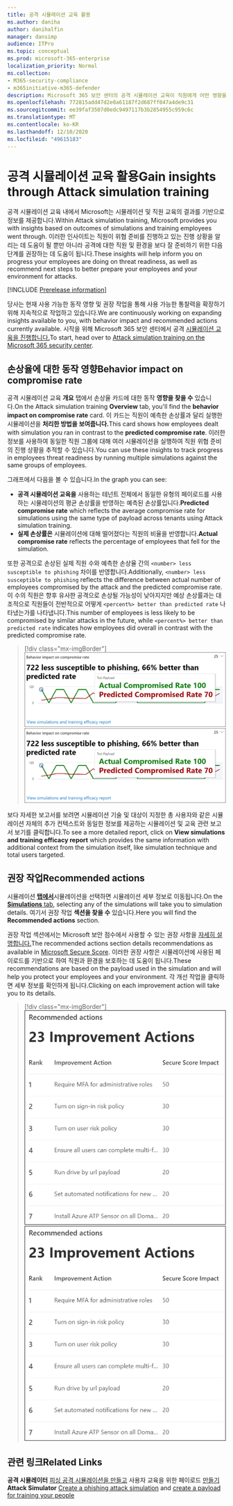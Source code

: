```yaml
---
title: 공격 시뮬레이션 교육 활용
ms.author: daniha
author: danihalfin
manager: dansimp
audience: ITPro
ms.topic: conceptual
ms.prod: microsoft-365-enterprise
localization_priority: Normal
ms.collection:
- M365-security-compliance
- m365initiative-m365-defender
description: Microsoft 365 보안 센터의 공격 시뮬레이션 교육이 직원에게 어떤 영향을 주는지 알아보고 시뮬레이션 및 교육 결과를 통해 통찰력을 얻습니다.
ms.openlocfilehash: 772815add47d2e0a61187f2d687ff047a4de9c31
ms.sourcegitcommit: ee39faf3507d0edc9497117b3b2854955c959c6c
ms.translationtype: MT
ms.contentlocale: ko-KR
ms.lasthandoff: 12/10/2020
ms.locfileid: "49615183"
---
```

# <a name="gain-insights-through-attack-simulation-training"></a><span data-ttu-id="467ec-103">공격 시뮬레이션 교육 활용</span><span class="sxs-lookup"><span data-stu-id="467ec-103">Gain insights through Attack simulation training</span></span>

<span data-ttu-id="467ec-104">공격 시뮬레이션 교육 내에서 Microsoft는 시뮬레이션 및 직원 교육의 결과를 기반으로 정보를 제공합니다.</span><span class="sxs-lookup"><span data-stu-id="467ec-104">Within Attack simulation training, Microsoft provides you with insights based on outcomes of simulations and training employees went through.</span></span> <span data-ttu-id="467ec-105">이러한 인사이트는 직원이 위협 준비를 진행하고 있는 진행 상황을 알리는 데 도움이 될 뿐만 아니라 공격에 대한 직원 및 환경을 보다 잘 준비하기 위한 다음 단계를 권장하는 데 도움이 됩니다.</span><span class="sxs-lookup"><span data-stu-id="467ec-105">These insights will help inform you on progress your employees are doing on threat readiness, as well as recommend next steps to better prepare your employees and your environment for attacks.</span></span>

[!INCLUDE [Prerelease information](../includes/prerelease.md)]

<span data-ttu-id="467ec-106">당사는 현재 사용 가능한 동작 영향 및 권장 작업을 통해 사용 가능한 통찰력을 확장하기 위해 지속적으로 작업하고 있습니다.</span><span class="sxs-lookup"><span data-stu-id="467ec-106">We are continuously working on expanding insights available to you, with behavior impact and recommended actions currently available.</span></span>
<span data-ttu-id="467ec-107">시작을 위해 Microsoft 365 보안 센터에서 공격 [시뮬레이션 교육을 진행합니다.](https://security.microsoft.com/attacksimulator?viewid=overview)</span><span class="sxs-lookup"><span data-stu-id="467ec-107">To start, head over to [Attack simulation training on the Microsoft 365 security center](https://security.microsoft.com/attacksimulator?viewid=overview).</span></span>

## <a name="behavior-impact-on-compromise-rate"></a><span data-ttu-id="467ec-108">손상율에 대한 동작 영향</span><span class="sxs-lookup"><span data-stu-id="467ec-108">Behavior impact on compromise rate</span></span>

<span data-ttu-id="467ec-109">공격 시뮬레이션 교육 **개요** 탭에서 손상율 카드에 대한 동작 **영향을 찾을 수** 있습니다.</span><span class="sxs-lookup"><span data-stu-id="467ec-109">On the Attack simulation training **Overview** tab, you'll find the **behavior impact on compromise rate** card.</span></span> <span data-ttu-id="467ec-110">이 카드는 직원이 예측한 손상률과 달리 실행한 시뮬레이션을 **처리한 방법을 보여줍니다.**</span><span class="sxs-lookup"><span data-stu-id="467ec-110">This card shows how employees dealt with simulation you ran in contrast to the **predicted compromise rate**.</span></span> <span data-ttu-id="467ec-111">이러한 정보를 사용하여 동일한 직원 그룹에 대해 여러 시뮬레이션을 실행하여 직원 위협 준비의 진행 상황을 추적할 수 있습니다.</span><span class="sxs-lookup"><span data-stu-id="467ec-111">You can use these insights to track progress in employees threat readiness by running multiple simulations against the same groups of employees.</span></span>

<span data-ttu-id="467ec-112">그래프에서 다음을 볼 수 있습니다.</span><span class="sxs-lookup"><span data-stu-id="467ec-112">In the graph you can see:</span></span>

- <span data-ttu-id="467ec-113">**공격 시뮬레이션 교육을** 사용하는 테넌트 전체에서 동일한 유형의 페이로드를 사용하는 시뮬레이션의 평균 손상률을 반영하는 예측된 손상률입니다.</span><span class="sxs-lookup"><span data-stu-id="467ec-113">**Predicted compromise rate** which reflects the average compromise rate for simulations using the same type of payload across tenants using Attack simulation training.</span></span>
- <span data-ttu-id="467ec-114">**실제 손상률은** 시뮬레이션에 대해 떨어졌다는 직원의 비율을 반영합니다.</span><span class="sxs-lookup"><span data-stu-id="467ec-114">**Actual compromise rate** reflects the percentage of employees that fell for the simulation.</span></span>

<span data-ttu-id="467ec-115">또한 공격으로 손상된 실제 직원 수와 예측한 손상율 간의 `<number> less susceptible to phishing` 차이를 반영합니다.</span><span class="sxs-lookup"><span data-stu-id="467ec-115">Additionally, `<number> less susceptible to phishing` reflects the difference between actual number of employees compromised by the attack and the predicted compromise rate.</span></span> <span data-ttu-id="467ec-116">이 수의 직원은 향후 유사한 공격으로 손상될 가능성이 낮아지지만 예상 손상률과는 대조적으로 직원들이 전반적으로 어떻게 `<percent%> better than predicted rate` 나타냈는가를 나타냅니다.</span><span class="sxs-lookup"><span data-stu-id="467ec-116">This number of employees is less likely to be compromised by similar attacks in the future, while `<percent%> better than predicted rate` indicates how employees did overall in contrast with the predicted compromise rate.</span></span>

> [!div class="mx-imgBorder"]
> <span data-ttu-id="467ec-117">![공격 시뮬레이션 교육 개요에 대한 동작 영향 카드](../../media/attack-sim-preview-behavior-impact-card.png)</span><span class="sxs-lookup"><span data-stu-id="467ec-117">![Behavior impact card on Attack simulation training overview](../../media/attack-sim-preview-behavior-impact-card.png)</span></span>

<span data-ttu-id="467ec-118">보다 자세한 보고서를 보려면 시뮬레이션  기술 및 대상이 지정한 총 사용자와 같은 시뮬레이션 자체의 추가 컨텍스트와 동일한 정보를 제공하는 시뮬레이션 및 교육 관련 보고서 보기를 클릭합니다.</span><span class="sxs-lookup"><span data-stu-id="467ec-118">To see a more detailed report, click on **View simulations and training efficacy report** which provides the same information with additional context from the simulation itself, like simulation technique and total users targeted.</span></span>

## <a name="recommended-actions"></a><span data-ttu-id="467ec-119">권장 작업</span><span class="sxs-lookup"><span data-stu-id="467ec-119">Recommended actions</span></span>

<span data-ttu-id="467ec-120">시뮬레이션 [ **탭에서**](https://security.microsoft.com/attacksimulator?viewid=simulations)시뮬레이션을 선택하면 시뮬레이션 세부 정보로 이동됩니다.</span><span class="sxs-lookup"><span data-stu-id="467ec-120">On the [**Simulations** tab](https://security.microsoft.com/attacksimulator?viewid=simulations), selecting any of the simulations will take you to simulation details.</span></span> <span data-ttu-id="467ec-121">여기서 권장 작업 **섹션을 찾을 수** 있습니다.</span><span class="sxs-lookup"><span data-stu-id="467ec-121">Here you will find the **Recommended actions** section.</span></span>

<span data-ttu-id="467ec-122">권장 작업 섹션에서는 Microsoft 보안 점수에서 사용할 수 있는 권장 사항을 [자세히 설명합니다.](../mtp/microsoft-secure-score.md)</span><span class="sxs-lookup"><span data-stu-id="467ec-122">The recommended actions section details recommendations as available in [Microsoft Secure Score](../mtp/microsoft-secure-score.md).</span></span> <span data-ttu-id="467ec-123">이러한 권장 사항은 시뮬레이션에 사용된 페이로드를 기반으로 하여 직원과 환경을 보호하는 데 도움이 됩니다.</span><span class="sxs-lookup"><span data-stu-id="467ec-123">These recommendations are based on the payload used in the simulation and will help you protect your employees and your environment.</span></span> <span data-ttu-id="467ec-124">각 개선 작업을 클릭하면 세부 정보를 확인하게 됩니다.</span><span class="sxs-lookup"><span data-stu-id="467ec-124">Clicking on each improvement action will take you to its details.</span></span>

> [!div class="mx-imgBorder"]
> <span data-ttu-id="467ec-125">![공격 시뮬레이션 교육에 대한 권장 작업 섹션](../../media/attack-sim-preview-recommended-actions.png)</span><span class="sxs-lookup"><span data-stu-id="467ec-125">![Recommendation actions section on Attack simulation training](../../media/attack-sim-preview-recommended-actions.png)</span></span>

## <a name="related-links"></a><span data-ttu-id="467ec-126">관련 링크</span><span class="sxs-lookup"><span data-stu-id="467ec-126">Related Links</span></span>

<span data-ttu-id="467ec-127">**공격 시뮬레이터** [피싱 공격 시뮬레이션을 만들고](attack-simulation-training.md) 사용자 교육을 위한 페이로드 [만들기](attack-simulation-training-payloads.md)</span><span class="sxs-lookup"><span data-stu-id="467ec-127">**Attack Simulator** [Create a phishing attack simulation](attack-simulation-training.md) and [create a payload for training your people](attack-simulation-training-payloads.md)</span></span>
